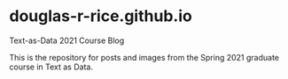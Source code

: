 # douglas-r-rice.github.io
Text-as-Data 2021 Course Blog

This is the repository for posts and images from the Spring 2021 graduate course in Text as Data. 
